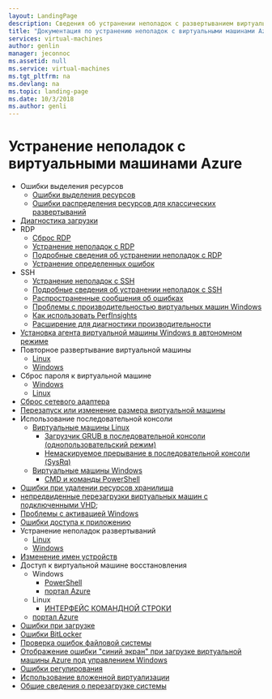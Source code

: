 ```yaml
---
layout: LandingPage
description: Сведения об устранении неполадок с развертыванием виртуальных машин.
title: "Документация по устранению неполадок с виртуальными машинами Azure\_| Документация Майкрософт"
services: virtual-machines
author: genlin
manager: jeconnoc
ms.assetid: null
ms.service: virtual-machines
ms.tgt_pltfrm: na
ms.devlang: na
ms.topic: landing-page
ms.date: 10/3/2018
ms.author: genli
---
```


# <a name="troubleshooting-azure-virtual-machines"></a>Устранение неполадок с виртуальными машинами Azure

- Ошибки выделения ресурсов
    - [Ошибки выделения ресурсов](allocation-failure.md)
    - [Ошибки распределения ресурсов для классических развертываний](allocation-failure-classic.md)
- [Диагностика загрузки](boot-diagnostics.md)
- RDP
    - [Сброс RDP](reset-rdp.md)
    - [Устранение неполадок с RDP](troubleshoot-rdp-connection.md)
    - [Подробные сведения об устранении неполадок с RDP](detailed-troubleshoot-rdp.md)
    - [Устранение определенных ошибок](troubleshoot-specific-rdp-errors.md)
- SSH 
    - [Устранение неполадок с SSH](troubleshoot-ssh-connection.md)
    - [Подробные сведения об устранении неполадок с SSH](detailed-troubleshoot-ssh-connection.md)
    - [Распространенные сообщения об ошибках](error-messages.md)
    - [Проблемы с производительностью виртуальных машин Windows](performance-diagnostics.md  )
    - [Как использовать PerfInsights](how-to-use-perfInsights.md)
    - [Расширение для диагностики производительности](performance-diagnostics-vm-extension.md)
- [Установка агента виртуальной машины Windows в автономном режиме](install-vm-agent-offline.md)
- Повторное развертывание виртуальной машины
    - [Linux](redeploy-to-new-node-linux.md)
    - [Windows](redeploy-to-new-node-windows.md)
- Сброс пароля к виртуальной машине
    - [Windows](reset-local-password-without-agent.md)
    - [Linux](reset-password.md)
- [Сброс сетевого адаптера](reset-network-interface.md)
- [Перезапуск или изменение размера виртуальной машины](restart-resize-error-troubleshooting.md)
- Использование последовательной консоли
    - [Виртуальные машины Linux](serial-console-linux.md)
        - [Загрузчик GRUB в последовательной консоли (однопользовательский режим)](serial-console-grub-single-user-mode.md)
        - [Немаскируемое прерывание в последовательной консоли (SysRq)](serial-console-nmi-sysrq.md)
    - [Виртуальные машины Windows](serial-console-windows.md)
        - [CMD и команды PowerShell](serial-console-cmd-ps-commands.md)
- [Ошибки при удалении ресурсов хранилища](storage-resource-deletion-errors.md      )
- [непредвиденные перезагрузки виртуальных машин с подключенными VHD](unexpected-reboots-attached-vhds.md);
- [Проблемы с активацией Windows](troubleshoot-activation-problems.md)
- [Ошибки доступа к приложению](troubleshoot-app-connection.md)
- Устранение неполадок развертываний
    - [Linux](troubleshoot-deploy-vm-linux.md)
    - [Windows](troubleshoot-deploy-vm-windows.md)
- [Изменение имен устройств](troubleshoot-device-names-problems.md)
- Доступ к виртуальной машине восстановления
    -  Windows
        - [PowerShell](troubleshoot-recovery-disks-windows.md)
        - [портал Azure](troubleshoot-recovery-disks-portal-windows.md)
    - Linux
        - [ИНТЕРФЕЙС КОМАНДНОЙ СТРОКИ](troubleshoot-recovery-disks-linux.md)
    - [портал Azure](troubleshoot-recovery-disks-portal-linux.md)
- [Ошибки при загрузке](boot-error-troubleshoot.md)
- [Ошибки BitLocker](troubleshoot-bitlocker-boot-error.md)
- [Проверка ошибок файловой системы](troubleshoot-check-disk-boot-error.md)
- [Отображение ошибки "синий экран" при загрузке виртуальной машины Azure под управлением Windows](troubleshoot-common-blue-screen-error.md)
- [Ошибки регулирования](troubleshooting-throttling-errors.md)
- [Использование вложенной виртуализации](troubleshoot-vm-by-use-nested-virtualization.md)
- [Общие сведения о перезагрузке системы](understand-vm-reboot.md)

